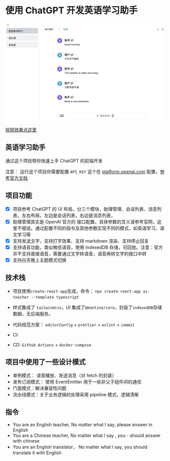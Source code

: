 # 使用 ChatGPT 开发英语学习助手

![image](./files/welcome.webp)

[视频效果点这里](https://static.warmplace.cn/ai-teacher.mp4)

## 英语学习助手

通过这个项目帮你快速上手 ChatGPT 的前端开发

注意： 运行这个项目你需要配置 `API_KEY` 这个在 [platform.openai.com](https://platform.openai.com/api-keys) 配置，[参考官方文档](https://platform.openai.com/docs/quickstart)

## 项目功能

- [x] 项目参考 ChatGPT 的 UI 布局，分三个模块，助理管理、会话列表、消息列表，左右布局，左边是会话列表，右边是消息列表，
- [x] 助理管理其实是 OpenAI 官方的 接口配置，具体参数的含义请参考官网，这里不细说。通过配置不同的指令及其他参数实现不同的模式，如英语学习、语文学习等
- [x] 支持发送文字，支持打字效果、支持 markdown 渲染、支持停止回复
- [x] 支持语音功能，类似微信语音，使用 indexedDB 存储，可回放。注意：官方并不支持直接语音，需要通过文字转语音，语音再转文字的接口中转
- [x] 支持白天晚上主题模式切换

## 技术栈

- 项目使用`create-react-app`生成，命令： `npx create-react-app ai-teacher --template typescript`
- 样式集成了 `tailwindcss`，UI 集成了`@mantine/core`，封装了`indexedDB`存储数据，无后端服务。

- 代码规范方案： `editorConfig` + `prettier` + `eslint` + `commit`
- CI:
- CD: `Github Actions` + `docker-compose`

## 项目中使用了一些设计模式

- 单例模式： 语音播放、发送消息（对 fetch 的封装）
- 发布订阅模式： 使用 EventEmitter 用于一些非父子组件间的通信
- 门面模式：解决兼容性问题
- 流水线模式：关于业务逻辑的处理采用 pipeline 模式，逻辑清晰

## 指令

- You are an English teacher, No matter what I say, please answer in English
- You are a Chinese teacher, No matter what I say , you - should answer with chinese
- You are an English translator， No matter what I say, you should translate it with English
